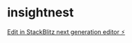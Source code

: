 # insightnest

[Edit in StackBlitz next generation editor ⚡️](https://stackblitz.com/~/github.com/wrjbuilder/insightnest)
